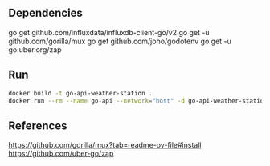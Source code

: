 ## Dependencies 

go get github.com/influxdata/influxdb-client-go/v2
go get -u github.com/gorilla/mux
go get github.com/joho/godotenv
go get -u go.uber.org/zap

## Run

```bash
docker build -t go-api-weather-station .
docker run --rm --name go-api --network="host" -d go-api-weather-station
```

## References

https://github.com/gorilla/mux?tab=readme-ov-file#install
https://github.com/uber-go/zap

